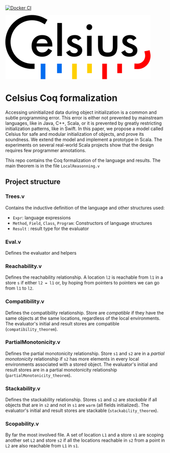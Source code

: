 [![Docker CI](https://github.com/clementblaudeau/celsius/workflows/Docker%20CI/badge.svg?branch=master)](https://github.com/clementblaudeau/celsius/actions?query=workflow:"Docker%20CI")

![Celsius logo](https://github.com/clementblaudeau/celsius/blob/master/logo.png)

# Celsius Coq formalization

Accessing uninitialized data during object initialization is a common and subtle programming error. This
error is either not prevented by mainstream languages, like in Java, C++, Scala, or it is prevented by greatly restricting initialization patterns, like in Swift. In this paper, we propose a model called Celsius for safe and modular initialization of objects, and prove its soundness. We extend the model and implement a prototype in Scala. The experiments on several real-world Scala projects show that the design requires few programmer annotations.

This repo contains the Coq formalization of the language and results. The main theorem is in the file `LocalReasonning.v`

## Project structure
### Trees.v
Contains the inductive definition of the language and other structures used:

 - `Expr`: language expressions
 - `Method`, `Field`, `Class`, `Program`: Constructors of language structures
 - `Result` : result type for the evaluator

### Eval.v
Defines the evaluator and helpers

### Reachability.v
Defines the reachability relationship. A location `l2` is reachable from `l1` in a store `s` if either `l2 = l1` or, by hoping from pointers to pointers we can go from `l1` to `l2`.

### Compatibility.v
Defines the compatibility relationship. Store are *compatible* if they have the same objects at the same locations, regardless of the local environments.
The evaluator's initial and result stores are compatible (`compatibility_theorem`).

### PartialMonotonicity.v
Defines the partial monotonicity relationship. Store `s1` and `s2` are in a *partial monotonicity* relationship if `s2` has more elements in every local environments associated with a stored object. The evaluator's initial and result stores are in a partial monotonicity relationship (`partialMonotonicity_theorem`).

### Stackability.v
Defines the stackability relationship. Stores `s1` and `s2` are *stackable* if all objects that are in `s2` and not in `s1` are `warm` (all fields initialized). The evaluator's initial and result stores are stackable (`stackability_theorem`).

### Scopability.v
By far the most involved file. A set of location `L1` and a store `s1` are scoping another set `L2` and store `s2` if all the locations reachable in `s2` from a point in `L2` are also reachable from `L1` in `s1`.
